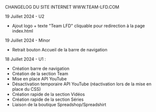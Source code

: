 CHANGELOG DU SITE INTERNET WWW.TEAM-LFD.COM

19 Juillet 2024 - U2

- Ajout logo + texte "Team LFD" cliquable pour redirection à la page index.html

19 Juillet 2024 - Minor

- Retrait bouton Accueil de la barre de navigation

18 Juillet 2024 - U1 :

- Création barre de navigation
- Création de la section Team
- Mise en place API YouTube
- Désactivation temporaire API YouTube (réactivation lors de la mise en place du CSS)
- Création rapide de la section Vidéos
- Création rapide de la section Séries
- Liaison de la boutique Spreadshop/Spreadshirt